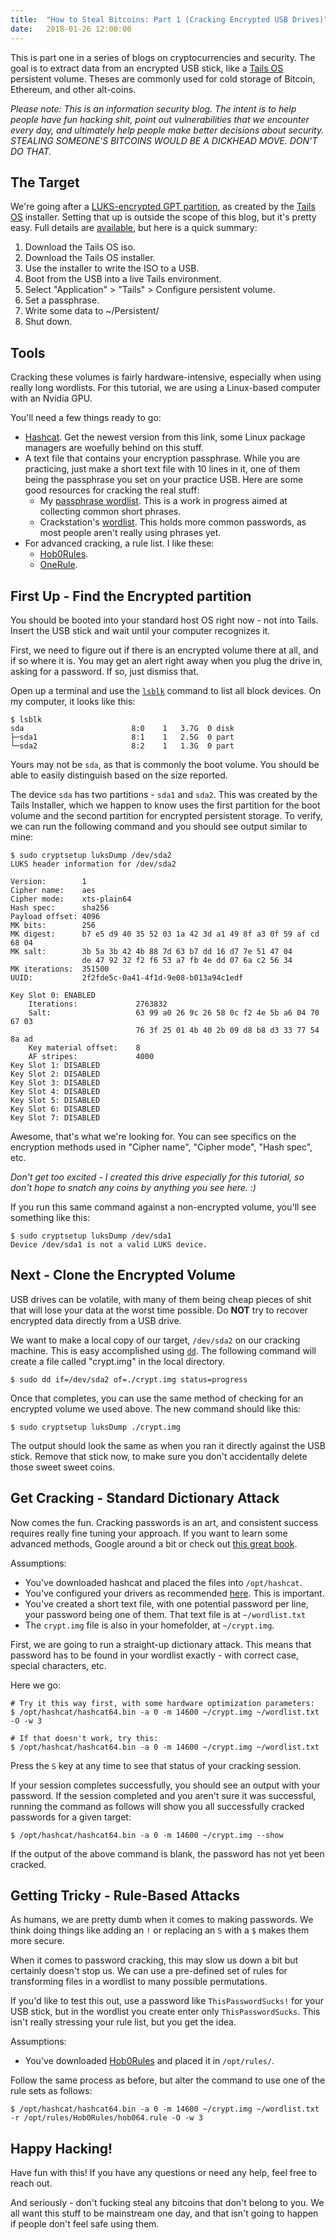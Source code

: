 ```yaml
---
title:  "How to Steal Bitcoins: Part 1 (Cracking Encrypted USB Drives)"
date:   2018-01-26 12:00:00
---
```


This is part one in a series of blogs on cryptocurrencies and security. The goal is to extract data from an encrypted USB stick, like a [Tails OS](https://tails.boum.org/index.en.html) persistent volume. Theses are commonly used for cold storage of Bitcoin, Ethereum, and other alt-coins.

*Please note: This is an information security blog. The intent is to help people have fun hacking shit, point out vulnerabilities that we encounter every day, and ultimately help people make better decisions about security. STEALING SOMEONE'S BITCOINS WOULD BE A DICKHEAD MOVE. DON'T DO THAT.*

## The Target
We're going after a [LUKS-encrypted GPT partition](https://tails.boum.org/contribute/design/persistence/), as created by the [Tails OS](https://tails.boum.org/) installer. Setting that up is outside the scope of this blog, but it's pretty easy. Full details are [available](https://tails.boum.org/install/index.en.html), but here is a quick summary:
1. Download the Tails OS iso.
2. Download the Tails OS installer.
3. Use the installer to write the ISO to a USB.
4. Boot from the USB into a live Tails environment.
5. Select "Application" > "Tails" > Configure persistent volume.
6. Set a passphrase.
7. Write some data to ~/Persistent/
8. Shut down.

## Tools
Cracking these volumes is fairly hardware-intensive, especially when using really long wordlists. For this tutorial, we are using a Linux-based computer with an Nvidia GPU.

You'll need a few things ready to go:
- [Hashcat](https://hashcat.net/hashcat/). Get the newest version from this link, some Linux package managers are woefully behind on this stuff.
- A text file that contains your encryption passphrase. While you are practicing, just make a short text file with 10 lines in it, one of them being the passphrase you set on your practice USB. Here are some good resources for cracking the real stuff:
  - My [passphrase wordlist](https://github.com/initstring/passphrase-cracker). This is a work in progress aimed at collecting common short phrases.
  - Crackstation's [wordlist](https://crackstation.net/buy-crackstation-wordlist-password-cracking-dictionary.htm). This holds more common passwords, as most people aren't really using phrases yet.
- For advanced cracking, a rule list. I like these:
  - [Hob0Rules](https://github.com/praetorian-inc/Hob0Rules).
  - [OneRule](https://github.com/NotSoSecure/password_cracking_rules).

## First Up - Find the Encrypted partition
You should be booted into your standard host OS right now - not into Tails. Insert the USB stick and wait until your computer recognizes it.

First, we need to figure out if there is an encrypted volume there at all, and if so where it is. You may get an alert right away when you plug the drive in, asking for a password. If so, just dismiss that.

Open up a terminal and use the [`lsblk`](https://www.systutorials.com/docs/linux/man/8-lsblk/) command to list all block devices. On my computer, it looks like this:

```
$ lsblk
sda                        8:0    1   3.7G  0 disk  
├─sda1                     8:1    1   2.5G  0 part  
└─sda2                     8:2    1   1.3G  0 part
```

Yours may not be `sda`, as that is commonly the boot volume. You should be able to easily distinguish based on the size reported.

The device `sda` has two partitions - `sda1` and `sda2`. This was created by the Tails Installer, which we happen to know uses the first partition for the boot volume and the second partition for encrypted persistent storage. To verify, we can run the following command and you should see output similar to mine:

```
$ sudo cryptsetup luksDump /dev/sda2
LUKS header information for /dev/sda2

Version:       	1
Cipher name:   	aes
Cipher mode:   	xts-plain64
Hash spec:     	sha256
Payload offset:	4096
MK bits:       	256
MK digest:     	b7 e5 d9 40 35 52 03 1a 42 3d a1 49 8f a3 0f 59 af cd 68 04
MK salt:       	3b 5a 3b 42 4b 88 7d 63 b7 dd 16 d7 7e 51 47 04
               	de 47 92 32 f2 f6 53 a7 fb 4e dd 07 6a c2 56 34
MK iterations: 	351500
UUID:          	2f2fde5c-0a41-4f1d-9e08-b013a94c1edf

Key Slot 0: ENABLED
	Iterations:         	2763832
	Salt:               	63 99 a0 26 9c 26 58 0c f2 4e 5b a6 04 70 67 03
	                      	76 3f 25 01 4b 40 2b 09 d8 b8 d3 33 77 54 8a ad
	Key material offset:	8
	AF stripes:            	4000
Key Slot 1: DISABLED
Key Slot 2: DISABLED
Key Slot 3: DISABLED
Key Slot 4: DISABLED
Key Slot 5: DISABLED
Key Slot 6: DISABLED
Key Slot 7: DISABLED
```

Awesome, that's what we're looking for. You can see specifics on the encryption methods used in "Cipher name", "Cipher mode", "Hash spec", etc.

*Don't get too excited - I created this drive especially for this tutorial, so don't hope to snatch any coins by anything you see here. :)*

If you run this same command against a non-encrypted volume, you'll see something like this:

```
$ sudo cryptsetup luksDump /dev/sda1
Device /dev/sda1 is not a valid LUKS device.
```

## Next - Clone the Encrypted Volume
USB drives can be volatile, with many of them being cheap pieces of shit that will lose your data at the worst time possible. Do **NOT** try to recover encrypted data directly from a USB drive.

We want to make a local copy of our target, `/dev/sda2` on our cracking machine. This is easy accomplished using [`dd`](https://www.systutorials.com/docs/linux/man/1-dd/). The following command will create a file called "crypt.img" in the local directory.

```
$ sudo dd if=/dev/sda2 of=./crypt.img status=progress
```

Once that completes, you can use the same method of checking for an encrypted volume we used above. The new command should like this:

```
$ sudo cryptsetup luksDump ./crypt.img
```

The output should look the same as when you ran it directly against the USB stick. Remove that stick now, to make sure you don't accidentally delete those sweet sweet coins.

## Get Cracking - Standard Dictionary Attack
Now comes the fun. Cracking passwords is an art, and consistent success requires really fine tuning your approach. If you want to learn some advanced methods, Google around a bit or check out [this great book](https://www.amazon.com/gp/product/B075QWTYPM).

Assumptions:
- You've downloaded hashcat and placed the files into `/opt/hashcat`.
- You've configured your drivers as recommended [here](https://hashcat.net/wiki/doku.php?id=linux_server_howto). This is important.
- You've created a short text file, with one potential password per line, your password being one of them. That text file is at `~/wordlist.txt`
- The `crypt.img` file is also in your homefolder, at `~/crypt.img`.

First, we are going to run a straight-up dictionary attack. This means that password has to be found in your wordlist exactly - with correct case, special characters, etc.

Here we go:

```
# Try it this way first, with some hardware optimization parameters:
$ /opt/hashcat/hashcat64.bin -a 0 -m 14600 ~/crypt.img ~/wordlist.txt -O -w 3

# If that doesn't work, try this:
$ /opt/hashcat/hashcat64.bin -a 0 -m 14600 ~/crypt.img ~/wordlist.txt
```

Press the `S` key at any time to see that status of your cracking session.

If your session completes successfully, you should see an output with your password. If the session completed and you aren't sure it was successful, running the command as follows will show you all successfully cracked passwords for a given target:

```
$ /opt/hashcat/hashcat64.bin -a 0 -m 14600 ~/crypt.img --show
```

If the output of the above command is blank, the password has not yet been cracked.

## Getting Tricky - Rule-Based Attacks
As humans, we are pretty dumb when it comes to making passwords. We think doing things like adding an `!` or replacing an `S` with a `$` makes them more secure.

When it comes to password cracking, this may slow us down a bit but certainly doesn't stop us. We can use a pre-defined set of rules for transforming files in a wordlist to many possible permutations.

If you'd like to test this out, use a password like `ThisPasswordSucks!` for your USB stick, but in the wordlist you create enter only `ThisPasswordSucks`. This isn't really stressing your rule list, but you get the idea.

Assumptions:
- You've downloaded [Hob0Rules](https://github.com/praetorian-inc/Hob0Rules) and placed it in `/opt/rules/`.

Follow the same process as before, but alter the command to use one of the rule sets as follows:

```
$ /opt/hashcat/hashcat64.bin -a 0 -m 14600 ~/crypt.img ~/wordlist.txt -r /opt/rules/Hob0Rules/hob064.rule -O -w 3
```

## Happy Hacking!
Have fun with this! If you have any questions or need any help, feel free to reach out.

And seriously - don't fucking steal any bitcoins that don't belong to you. We all want this stuff to be mainstream one day, and that isn't going to happen if people don't feel safe using them.
